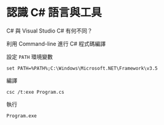 # 認識 C# 語言與工具

C# 與 Visual Studio C# 有何不同？


利用 Command-line 進行 C# 程式碼編譯

設定 `PATH` 環境變數

```
set PATH=%PATH%;C:\Windows\Microsoft.NET\Framework\v3.5
```

編譯

```
csc /t:exe Program.cs
```

執行

```
Program.exe
```